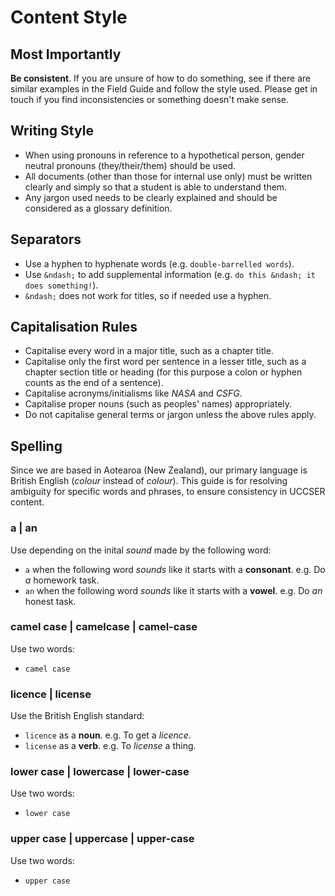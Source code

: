# Content Style

## Most Importantly

**Be consistent**.
If you are unsure of how to do something, see if there are similar examples in the Field Guide and follow the style used.
Please get in touch if you find inconsistencies or something doesn't make sense.

## Writing Style

- When using pronouns in reference to a hypothetical person, gender neutral pronouns (they/their/them) should be used.
- All documents (other than those for internal use only) must be written clearly and simply so that a student is able to understand them.
- Any jargon used needs to be clearly explained and should be considered as a glossary definition.

## Separators

- Use a hyphen to hyphenate words (e.g. ``double-barrelled words``).
- Use ``&ndash;`` to add supplemental information (e.g. ``do this &ndash; it does something!``).
- ``&ndash;`` does not work for titles, so if needed use a hyphen.

## Capitalisation Rules

- Capitalise every word in a major title, such as a chapter title.
- Capitalise only the first word per sentence in a lesser title, such as a chapter section title or heading (for this purpose a colon or hyphen counts as the end of a sentence).
- Capitalise acronyms/initialisms like *NASA* and *CSFG*.
- Capitalise proper nouns (such as peoples' names) appropriately.
- Do not capitalise general terms or jargon unless the above rules apply.

## Spelling

Since we are based in Aotearoa (New Zealand), our primary language is British English (*colour* instead of *colour*).
This guide is for resolving ambiguity for specific words and phrases, to ensure consistency in UCCSER content.

### a | an

Use depending on the inital *sound* made by the following word:

- ``a`` when the following word *sounds* like it starts with a **consonant**. e.g. Do *a* homework task.
- ``an`` when the following word *sounds* like it starts with a **vowel**. e.g. Do *an* honest task.

### camel case | camelcase | camel-case

Use two words:

- ``camel case``

### licence | license

Use the British English standard:

- ``licence`` as a **noun**. e.g. To get a *licence*.
- ``license`` as a **verb**. e.g. To *license* a thing.

### lower case | lowercase | lower-case

Use two words:

- ``lower case``

### upper case | uppercase | upper-case

Use two words:

- ``upper case``
